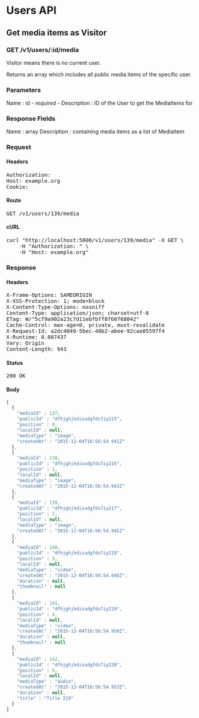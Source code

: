 # Users API

## Get media items as Visitor

### GET /v1/users/:id/media

Visitor means there is no current user.

Returns an array which includes all public media items of the specific user.

### Parameters

Name : id *- required -*
Description : ID of the User to get the MediaItems for


### Response Fields

Name : array
Description : containing media items as a list of MediaItem

### Request

#### Headers

<pre>Authorization: 
Host: example.org
Cookie: </pre>

#### Route

<pre>GET /v1/users/139/media</pre>

#### cURL

<pre class="request">curl &quot;http://localhost:5000/v1/users/139/media&quot; -X GET \
	-H &quot;Authorization: &quot; \
	-H &quot;Host: example.org&quot;</pre>

### Response

#### Headers

<pre>X-Frame-Options: SAMEORIGIN
X-XSS-Protection: 1; mode=block
X-Content-Type-Options: nosniff
Content-Type: application/json; charset=utf-8
ETag: W/&quot;5cf9a902a23c7d11ebfbff8f60768042&quot;
Cache-Control: max-age=0, private, must-revalidate
X-Request-Id: a2dc4049-5bec-48b2-abee-92cae05597f4
X-Runtime: 0.007437
Vary: Origin
Content-Length: 943</pre>

#### Status

<pre>200 OK</pre>

#### Body

```javascript
[
  {
    "mediaId" : 137,
    "publicId" : "dfhjghjkdisudgfds7iy215",
    "position" : 0,
    "localId" : null,
    "mediaType" : "image",
    "createdAt" : "2015-12-04T16:56:54.941Z"
  },
  {
    "mediaId" : 138,
    "publicId" : "dfhjghjkdisudgfds7iy216",
    "position" : 1,
    "localId" : null,
    "mediaType" : "image",
    "createdAt" : "2015-12-04T16:56:54.943Z"
  },
  {
    "mediaId" : 139,
    "publicId" : "dfhjghjkdisudgfds7iy217",
    "position" : 2,
    "localId" : null,
    "mediaType" : "image",
    "createdAt" : "2015-12-04T16:56:54.945Z"
  },
  {
    "mediaId" : 140,
    "publicId" : "dfhjghjkdisudgfds7iy218",
    "position" : 3,
    "localId" : null,
    "mediaType" : "video",
    "createdAt" : "2015-12-04T16:56:54.948Z",
    "duration" : null,
    "thumbnail" : null
  },
  {
    "mediaId" : 141,
    "publicId" : "dfhjghjkdisudgfds7iy219",
    "position" : 4,
    "localId" : null,
    "mediaType" : "video",
    "createdAt" : "2015-12-04T16:56:54.950Z",
    "duration" : null,
    "thumbnail" : null
  },
  {
    "mediaId" : 142,
    "publicId" : "dfhjghjkdisudgfds7iy220",
    "position" : 5,
    "localId" : null,
    "mediaType" : "audio",
    "createdAt" : "2015-12-04T16:56:54.953Z",
    "duration" : null,
    "title" : "Title 219"
  }
]
```
